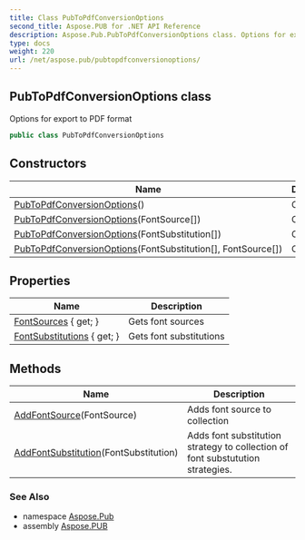 ```yaml
---
title: Class PubToPdfConversionOptions
second_title: Aspose.PUB for .NET API Reference
description: Aspose.Pub.PubToPdfConversionOptions class. Options for export to PDF format
type: docs
weight: 220
url: /net/aspose.pub/pubtopdfconversionoptions/
---
```

## PubToPdfConversionOptions class

Options for export to PDF format

```csharp
public class PubToPdfConversionOptions
```

## Constructors

| Name | Description |
| --- | --- |
| [PubToPdfConversionOptions](pubtopdfconversionoptions/#constructor)() | Constructor |
| [PubToPdfConversionOptions](pubtopdfconversionoptions/#constructor_1)(FontSource[]) | Constructor |
| [PubToPdfConversionOptions](pubtopdfconversionoptions/#constructor_2)(FontSubstitution[]) | Constructor |
| [PubToPdfConversionOptions](pubtopdfconversionoptions/#constructor_3)(FontSubstitution[], FontSource[]) | Constructor |

## Properties

| Name | Description |
| --- | --- |
| [FontSources](../../aspose.pub/pubtopdfconversionoptions/fontsources/) { get; } | Gets font sources |
| [FontSubstitutions](../../aspose.pub/pubtopdfconversionoptions/fontsubstitutions/) { get; } | Gets font substitutions |

## Methods

| Name | Description |
| --- | --- |
| [AddFontSource](../../aspose.pub/pubtopdfconversionoptions/addfontsource/)(FontSource) | Adds font source to collection |
| [AddFontSubstitution](../../aspose.pub/pubtopdfconversionoptions/addfontsubstitution/)(FontSubstitution) | Adds font substitution strategy to collection of font substutution strategies. |

### See Also

* namespace [Aspose.Pub](../../aspose.pub/)
* assembly [Aspose.PUB](../../)


